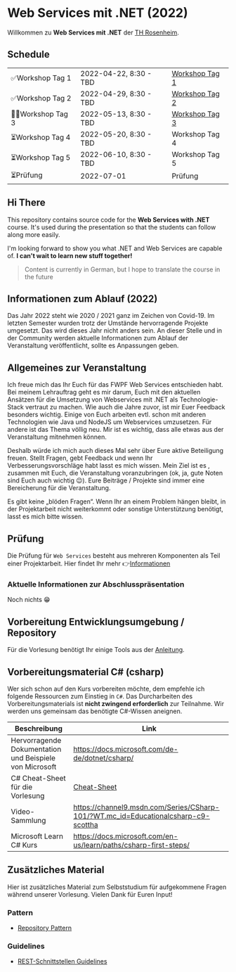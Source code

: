 # Web Services mit .NET (2022)

Willkommen zu **Web Services mit .NET** der [TH Rosenheim](https://www.th-rosenheim.de/).

## Schedule

|                  |                        |                                                      |
| ---------------- | ---------------------- | ---------------------------------------------------- |
| ✅Workshop Tag 1 | 2022-04-22, 8:30 - TBD | [Workshop Tag 1](course/01_workshop_day_1/readme.md) |
| ✅Workshop Tag 2 | 2022-04-29, 8:30 - TBD | [Workshop Tag 2](course/02_workshop_day_2/readme.md) |
| 👩‍💻Workshop Tag 3 | 2022-05-13, 8:30 - TBD | [Workshop Tag 3](course/03_workshop_day_3/readme.md) |
| ⏳Workshop Tag 4 | 2022-05-20, 8:30 - TBD | Workshop Tag 4                                       |
| ⏳Workshop Tag 5 | 2022-06-10, 8:30 - TBD | Workshop Tag 5                                       |
| ⏳Prüfung        | 2022-07-01             | Prüfung                                              |

## Hi There

This repository contains source code for the **Web Services with .NET** course. It's used during the presentation so that the students can follow along more easily.

I'm looking forward to show you what .NET and Web Services are capable of.
**I can't wait to learn new stuff together!**

> Content is currently in German, but I hope to translate the course in the future

## Informationen zum Ablauf (2022)

Das Jahr 2022 steht wie 2020 / 2021 ganz im Zeichen von Covid-19. Im letzten Semester wurden trotz der Umstände hervorragende Projekte umgesetzt. Das wird dieses Jahr nicht anders sein. An dieser Stelle und in der Community werden aktuelle Informationen zum Ablauf der Veranstaltung veröffentlicht, sollte es Anpassungen geben.

## Allgemeines zur Veranstaltung

Ich freue mich das Ihr Euch für das FWPF Web Services entschieden habt. Bei meinem Lehrauftrag geht es mir darum, Euch mit den aktuellen Ansätzen für die Umsetzung von Webservices mit .NET als Technologie-Stack vertraut zu machen. Wie auch die Jahre zuvor, ist mir Euer Feedback besonders wichtig. Einige von Euch arbeiten evtl. schon mit anderen Technologien wie Java und NodeJS um Webservices umzusetzen. Für andere ist das Thema völlig neu. Mir ist es wichtig, dass alle etwas aus der Veranstaltung mitnehmen können.

Deshalb würde ich mich auch dieses Mal sehr über Eure aktive Beteiligung freuen. Stellt Fragen, gebt Feedback und wenn Ihr Verbesserungsvorschläge habt lasst es mich wissen. Mein Ziel ist es , zusammen mit Euch, die Veranstaltung voranzubringen (ok, ja, gute Noten sind Euch auch wichtig 😉). Eure Beiträge / Projekte sind immer eine Bereicherung für die Veranstaltung.

Es gibt keine „blöden Fragen“. Wenn Ihr an einem Problem hängen bleibt, in der Projektarbeit nicht weiterkommt oder sonstige Unterstützung benötigt, lasst es mich bitte wissen.

## Prüfung

Die Prüfung für `Web Services` besteht aus mehreren Komponenten als Teil einer Projektarbeit. Hier findet Ihr mehr 👉[Informationen](course/00_exam/readme.md)

### Aktuelle Informationen zur Abschlusspräsentation

Noch nichts 😁

## Vorbereitung Entwicklungsumgebung / Repository

Für die Vorlesung benötigt Ihr einige Tools aus der [Anleitung](00_prerequisites/setup_instructions.md).

## Vorbereitungsmaterial C\# (csharp)

Wer sich schon auf den Kurs vorbereiten möchte, dem empfehle ich folgende Ressourcen zum Einstieg in `C#`. Das Durcharbeiten des Vorbereitungsmaterials ist **nicht zwingend erforderlich** zur Teilnahme. Wir werden uns gemeinsam das benötigte C#-Wissen aneignen.

| Beschreibung                                            | Link                                                                               |
| ------------------------------------------------------- | ---------------------------------------------------------------------------------- |
| Hervorragende Dokumentation und Beispiele von Microsoft | https://docs.microsoft.com/de-de/dotnet/csharp/                                    |
| C# Cheat-Sheet für die Vorlesung                        | [Cheat-Sheet](00_cheatsheets/csharplanguage/csharp_cheat_sheet.md)                 |
| Video-Sammlung                                          | https://channel9.msdn.com/Series/CSharp-101/?WT.mc_id=Educationalcsharp-c9-scottha |
| Microsoft Learn C# Kurs                                 | https://docs.microsoft.com/en-us/learn/paths/csharp-first-steps/                   |

## Zusätzliches Material

Hier ist zusätzliches Material zum Selbststudium für aufgekommene Fragen während unserer Vorlesung.
Vielen Dank für Euren Input!

### Pattern

- [Repository Pattern](extras/patterns/repository/repository-pattern.md)

### Guidelines

- [REST-Schnittstellen Guidelines](extras/guidelines/rest-guidelines/rest-guidelines.md)
